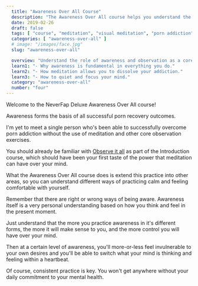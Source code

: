 ```yaml
---
  title: "Awareness Over All Course"
  description: "The Awareness Over All course helps you understand the role of awareness and observation as a core strategy towards overcoming porn addiction."
  date: 2019-02-26
  draft: false
  tags: [ "course", "meditation", "visual meditation", "porn addiction", "addiction", "awareness", "awareness exercises", "perspective", "nofap", "neverfap", "neverfap deluxe" ]
  categories: [ "awareness-over-all" ]
  # image: "/images/face.jpg"
  slug: "awareness-over-all"

  overview: "Understand the role of awareness and observation as a core strategy towards overcoming porn addiction."
  learn1: "- Why awareness is fundamental in everything you do."
  learn2: "- How meditation allows you to dissolve your addiction."
  learn3: "- How to quiet and focus your mind."
  category: "awareness-over-all"
  number: "four"
---
```


<!-- Will Need One Edit -->

Welcome to the NeverFap Deluxe Awareness Over All course!

Awareness forms the basis of all successful porn recovery outcomes. 

I'm yet to meet a single person who's been able to successfully overcome porn addiction without the use of meditation and other core observation exercises.

You should already be familiar with <a class="link" href="/practices/observe-it-all">Observe it all</a> as part of the Introduction course, which should have been your first taste of the power that meditation can have over your mind.

What the Awareness Over All course does is extend this practice into other areas, so you can understand different ways of practicing calm and feeling comfortable with yourself.

Remember that there are right or wrong ways of being aware. Awareness itself is a very personal understanding based on how you think and feel in the present moment.

Just understand that the more you practice awareness in it's different forms, the more it will make sense to you, and the more control you will have over your mind.

Then at a certain level of awareness, you'll more-or-less feel invulnerable to your own desires and you'll be able to switch what your mind is thinking and feeling within a heartbeat.

Of course, consistent practice is key. You won't get anywhere without your daily commitment to your mental health.







